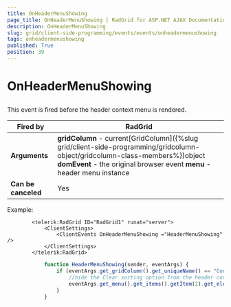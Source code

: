 ```yaml
---
title: OnHeaderMenuShowing
page_title: OnHeaderMenuShowing | RadGrid for ASP.NET AJAX Documentation
description: OnHeaderMenuShowing
slug: grid/client-side-programming/events/events/onheadermenushowing
tags: onheadermenushowing
published: True
position: 39
---
```


# OnHeaderMenuShowing



## 

This event is fired before the header context menu is rendered.


|  **Fired by**  | RadGrid |
| ------ | ------ |
| **Arguments** | **gridColumn** - current[GridColumn]({%slug grid/client-side-programming/gridcolumn-object/gridcolumn-class-members%})object **domEvent** - the original browser event **menu** - header menu instance|
| **Can be canceled** |Yes|

Example:

````ASP.NET
	    <telerik:RadGrid ID="RadGrid1" runat="server">
	        <ClientSettings>
	            <ClientEvents OnHeaderMenuShowing ="HeaderMenuShowing" />
	        </ClientSettings>
	    </telerik:RadGrid>
````



````JavaScript
	        function HeaderMenuShowing(sender, eventArgs) {
	            if (eventArgs.get_gridColumn().get_uniqueName() == "ContactName") {
	                //hide the Clear sorting option from the header context menu of the column with name ContactName
	                eventArgs.get_menu().get_items().getItem(2).get_element().style.display = "none";
	            }
	        }
````


